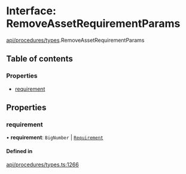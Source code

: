 # Interface: RemoveAssetRequirementParams

[api/procedures/types](../wiki/api.procedures.types).RemoveAssetRequirementParams

## Table of contents

### Properties

- [requirement](../wiki/api.procedures.types.RemoveAssetRequirementParams#requirement)

## Properties

### requirement

• **requirement**: `BigNumber` \| [`Requirement`](../wiki/api.entities.types.Requirement)

#### Defined in

[api/procedures/types.ts:1266](https://github.com/PolymeshAssociation/polymesh-sdk/blob/9a8715021/src/api/procedures/types.ts#L1266)
